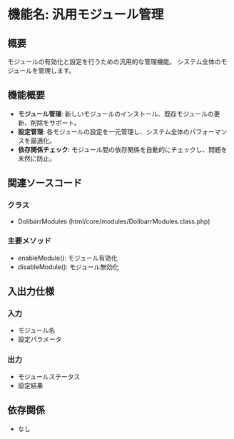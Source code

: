 # 機能名: 汎用モジュール管理

## 概要
モジュールの有効化と設定を行うための汎用的な管理機能。
システム全体のモジュールを管理します。

## 機能概要
- **モジュール管理**: 新しいモジュールのインストール、既存モジュールの更新、削除をサポート。
- **設定管理**: 各モジュールの設定を一元管理し、システム全体のパフォーマンスを最適化。
- **依存関係チェック**: モジュール間の依存関係を自動的にチェックし、問題を未然に防止。

## 関連ソースコード
### クラス
- DolibarrModules (html/core/modules/DolibarrModules.class.php)

### 主要メソッド
- enableModule(): モジュール有効化
- disableModule(): モジュール無効化

## 入出力仕様
### 入力
- モジュール名
- 設定パラメータ

### 出力
- モジュールステータス
- 設定結果

## 依存関係
- なし